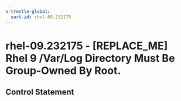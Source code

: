 ```yaml
---
x-trestle-global:
  sort-id: rhel-09.232175
---
```


# rhel-09.232175 - \[REPLACE_ME\] Rhel 9 /Var/Log Directory Must Be Group-Owned By Root.

## Control Statement
